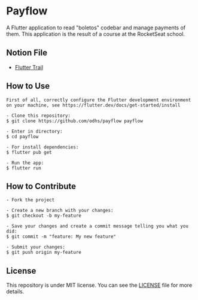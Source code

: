 # Payflow

A Flutter application to read "boletos" codebar and manage payments of them.
This application is the result of a course at the RocketSeat school. 


## Notion File

- [Flutter Trail](https://www.notion.so/NLW-Together-Conte-dos-complementares-ae22125e899549efb2d4e360b5ee5ca3)



## How to Use

   ```
   First of all, correctly configure the Flutter development environment on your machine, see https://flutter.dev/docs/get-started/install
   
   - Clone this repository:
   $ git clone https://github.com/odhs/payflow payflow

   - Enter in directory:
   $ cd payflow

   - For install dependencies:
   $ flutter pub get

   - Run the app: 
   $ flutter run
   ```

## How to Contribute

   ```
   - Fork the project 

   - Create a new branch with your changes:
   $ git checkout -b my-feature

   - Save your changes and create a commit message telling you what you did:
   $ git commit -m "feature: My new feature"

   - Submit your changes:
   $ git push origin my-feature
   ```



## License

This repository is under MIT license. You can see the <a href="https://github.com/odhs/payflow/blob/master/LICENSE">LICENSE</a> file for more details.
